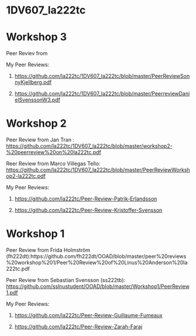 # 1DV607_la222tc
<h1>Workshop 3</h1>

Peer Reviev from 

My Peer Reviews:

1. https://github.com/la222tc/1DV607_la222tc/blob/master/PeerReviewSonnyKjellberg.pdf

2. https://github.com/la222tc/1DV607_la222tc/blob/master/PeerreviewDanielSvenssonW3.pdf

<h1>Workshop 2</h1>

Peer Review from Jan Tran : https://github.com/la222tc/1DV607_la222tc/blob/master/workshop2-%20peerreview%20on%20la222tc.pdf

Reer Review from Marco Villegas Tello: https://github.com/la222tc/1DV607_la222tc/blob/master/PeerReviewWorkshop2-la222tc.pdf

My Peer Reviews:

1. https://github.com/la222tc/Peer-Review-Patrik-Erlandsson

2. https://github.com/la222tc/Peer-Review-Kristoffer-Svensson


<h1>Workshop 1</h1>
Peer Review from Frida Holmström (fh222dt):https://github.com/fh222dt/OOAD/blob/master/peer%20reviews%20workshop%201/Peer%20Review%20of%20Linus%20Anderson%20la222tc.pdf

Peer Review from Sebastian Svensson (ss222tb): https://github.com/sslnustudent/OOAD/blob/master/Workshop1/PeerReview1.pdf


My Peer Reviews:

1. https://github.com/la222tc/Peer-Review-Guillaume-Fumeaux

2. https://github.com/la222tc/Peer-Review-Zarah-Faraj
